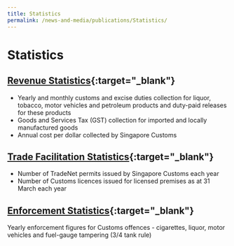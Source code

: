 ```yaml
---
title: Statistics
permalink: /news-and-media/publications/Statistics/
---
```


# Statistics

## [Revenue Statistics](/documents/news-and-media/Revenue_Stats_FY09-FY13_CY13-CY_Feb20.xlsx){:target="_blank"} 

-   Yearly and monthly customs and excise duties collection for liquor, tobacco, motor vehicles and petroleum products and duty-paid releases for these products
-   Goods and Services Tax (GST) collection for imported and locally manufactured goods
-   Annual cost per dollar collected by Singapore Customs

## [Trade Facilitation Statistics](/documents/news-and-media/TradeFacilitationStatsFY14FY18.xls){:target="_blank"} 

-   Number of TradeNet permits issued by Singapore Customs each year
-   Number of Customs licences issued for licensed premises as at 31 March each year

## [Enforcement Statistics](/documents/news-and-media/EnforcementStats-with-CY-figures-CY2019-5Yearly-Enforcement-Stats.xls){:target="_blank"} 

Yearly enforcement figures for Customs offences - cigarettes, liquor, motor vehicles and fuel-gauge tampering (3/4 tank rule)

